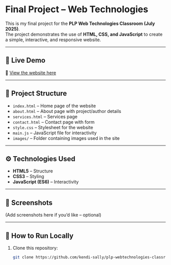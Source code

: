 # Final Project – Web Technologies

This is my final project for the **PLP Web Technologies Classroom (July 2025)**.  
The project demonstrates the use of **HTML, CSS, and JavaScript** to create a simple, interactive, and responsive website.

---

## 🚀 Live Demo
🔗 [View the website here](https://kendi-sally.github.io/plp-webtechnologies-classroom-july2025-july-2025-final-project-and-deployment-Final-Project-and-Depl/)

---

## 📂 Project Structure
- `index.html` – Home page of the website  
- `about.html` – About page with project/author details  
- `services.html` – Services page  
- `contact.html` – Contact page with form  
- `style.css` – Stylesheet for the website  
- `main.js` – JavaScript file for interactivity  
- `images/` – Folder containing images used in the site  

---

## ⚙️ Technologies Used
- **HTML5** – Structure  
- **CSS3** – Styling  
- **JavaScript (ES6)** – Interactivity  

---

## 📸 Screenshots
(Add screenshots here if you’d like – optional)

---

## 📝 How to Run Locally
1. Clone this repository:
   ```bash
   git clone https://github.com/kendi-sally/plp-webtechnologies-classroom-july2025-july-2025-final-project-and-deployment-Final-Project-and-Depl.git
